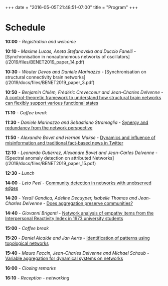 +++
date = "2016-05-05T21:48:51-07:00"
title = "Program"
+++

# Schedule 
**10:00** - *Registration and welcome*

**10:10** - *Maxime Lucas, Aneta Stefanovska and Duccio Fanelli* - [Synchronisation in nonautonomous networks of oscillators] (/2019/files/BENET2019_paper_14.pdf) 

**10:30** - *Wouter Devos and Daniele Marinazzo* - [Synchronisation on structural connectivity brain networks] (/2019/docs/files/BENET2019_paper_3.pdf) 

**10:50** - *Benjamin Chiêm, Frédéric Crevecoeur and Jean-Charles Delvenne* - [A control-theoretic framework to understand how structural brain networks can flexibly support various functional states](/2019/docs/files/BENET2019_paper_16.pdf) 


**11:10** - *Coffee break*

**11:30** - *Daniele Marinazzo and Sebastiano Stramaglia* - [Synergy and redundancy from the network perspective](/2019/docs/files/BENET2019_paper_8.pdf) 

**11:50** - *Alexandre Bovet and Hernan Makse* - [Dynamics and influence of misinformation and traditional fact-based news in Twitter](/2019/docs/files/BENET2019_paper_10.pdf) 

**12:10** - *Leonardo Gutiérrez, Alexandre Bovet and Jean-Carles Delvenne* - [Spectral anomaly detection on attributed Networks] (/2019/docs/files/BENET2019_paper_15.pdf) 

**12:30** - *Lunch*

**14:00** - *Leto Peel* - [Community detection in networks with unobserved edges](/2019/docs/files/BENET2019_paper_13.pdf) 

**14:20** - *Yerali Gandica, Adeline Decuyper, Isabelle Thomas and Jean-Charles Delvenne* - [Does aggregation preserve communities?](/2019/docs/files/BENET2019_paper_17.pdf) 

**14:40** - *Giovanni Briganti* - [Network analysis of empathy items from the Interpersonal Reactivity Index in 1973 university students](/2019/docs/files/BENET2019_paper_12.pdf) 

**15:00** - *Coffee break*

**15:20** - *Daniel Alcaide and Jan Aerts* - [Identification of patterns using topological networks](/2019/docs/files/BENET2019_paper_9.pdf)

**15:40** - *Mauro Faccin, Jean-Charles Delvenne and Michael Schaub* - [Variable aggregation for dynamical systems on networks](/2019/docs/files/BENET2019_paper_7.pdf)

**16:00** - *Closing remarks*

**16:10** - *Reception - networking*
 
